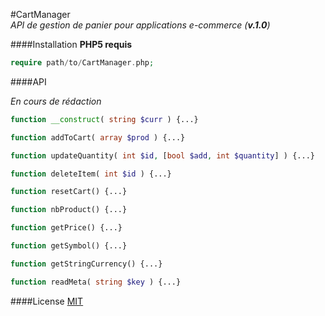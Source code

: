 #CartManager  
*API de gestion de panier pour applications e-commerce (**v.1.0**)*

####Installation
**PHP5 requis**
```php
require path/to/CartManager.php; 
```
####API

*En cours de rédaction*
```php
function __construct( string $curr ) {...}
```
```php
function addToCart( array $prod ) {...}
```
```php
function updateQuantity( int $id, [bool $add, int $quantity] ) {...}
```
```php
function deleteItem( int $id ) {...}
```
```php
function resetCart() {...}
```
```php
function nbProduct() {...}
```
```php
function getPrice() {...}
```
```php
function getSymbol() {...}
```
```php
function getStringCurrency() {...}
```
```php
function readMeta( string $key ) {...}
```

####License 
[MIT](http://opensource.org/licenses/MIT)